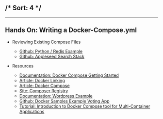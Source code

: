 /*
Sort: 4
*/
---
---
## Hands On: Writing a Docker-Compose.yml

- Reviewing Existing Compose Files
    - [Github: Python / Redis Example](https://github.com/DataDog/docker-compose-example/blob/master/docker-compose.yml)
    - [Github: Appleseed Search Stack](https://github.com/Appleseed/search-stack/blob/master/docker-compose.yml)

- Resources
    - [Documentation: Docker Compose Getting Started](https://docs.docker.com/compose/gettingstarted/)
    - [Article: Docker Linking](http://containertutorials.com/linked/docker_link.html)
    - [Article: Docker Compose](http://containertutorials.com/linked/docker_compose.html)
    - [Site: Composer Registry](https://www.composeregistry.com/)
    - [Documentation: Wordpress Example](https://docs.docker.com/samples/wordpress/#-via-docker-compose)
    - [Github: Docker Samples Example Voting App](https://github.com/dockersamples/example-voting-app)
    - [Tutorial: Introduction to Docker Compose tool for Multi-Container Applications](https://www.linux.com/learn/introduction-docker-compose-tool-multi-container-applications)